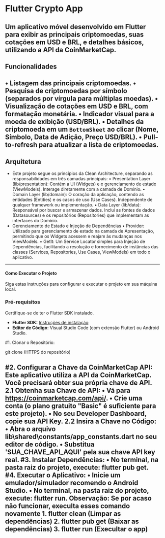 # Flutter Crypto App

   Um aplicativo móvel desenvolvido em Flutter para exibir as principais criptomoedas, suas cotações em USD e BRL, e detalhes básicos, utilizando a API da CoinMarketCap.
---------------------------------------------------------------------------------------------------------------------------------------------------------------------------------------
## Funcionalidades

• Listagem das principais criptomoedas.
• Pesquisa de criptomoedas por símbolo (separados por vírgula para múltiplas moedas).
• Visualização de cotações em USD e BRL, com formatação monetária.
• Indicador visual para a moeda de exibição (USD/BRL).
• Detalhes da criptomoeda em um `BottomSheet` ao clicar (Nome, Símbolo, Data de Adição, Preço USD/BRL).
• Pull-to-refresh para atualizar a lista de criptomoedas.
--------------------------------------------------------------------------------------------------------------------------------------------------------------------------------------- 
## Arquitetura

- Este projeto segue os princípios da Clean Architecture, separando as responsabilidades em três camadas principais:
	• Presentation Layer (lib/presentation): Contém a UI (Widgets) e o gerenciamento de estado (ViewModels). Interage diretamente com a camada de Domínio.
	• Domain Layer (lib/domain): O coração da aplicação, contendo as entidades (Entities) e os casos de uso (Use Cases). Independente de qualquer framework ou implementação.
	• Data Layer (lib/data): Responsável por buscar e armazenar dados. Inclui as fontes de dados (Datasources) e os repositórios (Repositories) que implementam as interfaces do Domínio.
- Gerenciamento de Estado e Injeção de Dependências
	• Provider: Utilizado para gerenciamento de estado na camada de Apresentação, permitindo que os Widgets acessem e reajam às mudanças nos ViewModels.
	• GetIt: Um Service Locator simples para Injeção de Dependências, facilitando a resolução e fornecimento de instâncias das classes (Services, Repositories, Use Cases, ViewModels) em
  todo o aplicativo.
---------------------------------------------------------------------------------------------------------------------------------------------------------------------------------------
#### Como Executar o Projeto ####

Siga estas instruções para configurar e executar o projeto em sua máquina local.

### Pré-requisitos

Certifique-se de ter o Flutter SDK instalado.

* **Flutter SDK:** [Instruções de instalação](https://flutter.dev/docs/get-started/install)
* **Editor de Código:** Visual Studio Code (com extensão Flutter) ou Android Studio.

#1. Clonar o Repositório:

  git clone (HTTPS do repositório)

#2. Configurar a Chave da CoinMarketCap API:
Este aplicativo utiliza a API da CoinMarketCap. Você precisará obter sua própria chave de API.
  2.1 Obtenha sua Chave de API:
	  • Vá para https://coinmarketcap.com/api/.
	  • Crie uma conta (o plano gratuito "Basic" é suficiente para este projeto).
	  • No seu Developer Dashboard, copie sua API Key.
  2.2 Insira a Chave no Código:
	  • Abra o arquivo lib\shared\constants/app_constants.dart no seu editor de código.
	  • Substitua 'SUA_CHAVE_API_AQUI' pela sua chave API key real.
#3. Instalar Dependências:
	  • No terminal, na pasta raiz do projeto, execute: flutter pub get.
#4. Executar o Aplicativo:
	  • Inicie um emulador/simulador recomendo o Android Studio.
	  • No terminal, na pasta raiz do projeto, execute: flutter run.
   Observação: Se por acaso não funcionar, execulta esses comando novamente
      1. flutter clean (Limpar as dependências)
      2. flutter pub get (Baixar as dependências)
      3. flutter run (Execultar o app)
---------------------------------------------------------------------------------------------------------------------------------------------------------------------------------------
